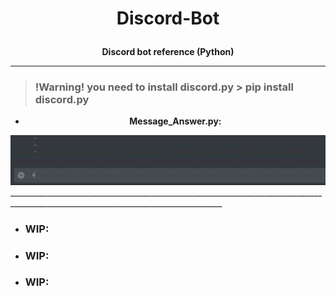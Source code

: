 # <p align="center"><b>Discord-Bot</b></p> 
<p align="center"><b>Discord bot reference (Python)</b></p>
<hr>

> ###     !Warning!  you need to install discord.py      > pip install discord.py

-  <p align="center"><b>Message_Answer.py:</b></p>
![GIF](https://raw.githubusercontent.com/Junkwolves/Discord-Bot/master/Gif/Mes_Ans.gif)___________________________________________________________________________________________________________________________________

- ### WIP:

- ### WIP:

- ### WIP:
